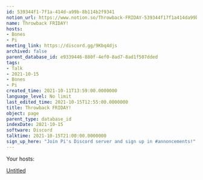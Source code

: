 ```yaml
---
id: 539344f1-7f1a-414d-a99b-8b114b2f9341
notion_url: https://www.notion.so/Throwback-FRIDAY-539344f17f1a414da99b8b114b2f9341
name: Throwback FRIDAY!
hosts:
- Bones
- Pi
meeting_link: https://discord.gg/9Kbq4djs
archived: false
parent_database_id: e9339446-880f-4ef0-8ad7-8ad1f507dded
tags:
- Talk
- 2021-10-15
- Bones
- Pi
created_time: 2021-10-11T13:59:00.0000000
language_level: No limit
last_edited_time: 2021-10-15T12:55:00.0000000
title: Throwback FRIDAY!
object: page
parent_type: database_id
indexDate: 2021-10-15
software: Discord
talktime: 2021-10-15T21:00:00.0000000
sign_up_here: "Join Pi's Discord server and sign up in #annoncements!"
---
```




Your hosts:

[Untitled](https://www.notion.so/482e61b02b9c4456b2b4fe86bb7544c6)   





